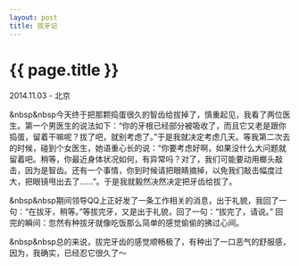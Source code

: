 ```yaml
---
layout: post
title: 拔牙记
---
```


{{ page.title }}
================

<p class="meta"> 2014.11.03 - 北京</p>

&nbsp&nbsp今天终于把那颗捣蛋很久的智齿给拔掉了，慎重起见，我看了两位医生。第一个男医生的说法如下：“你的牙根已经部分被吸收了，而且它又老是跟你捣蛋，留着干嘛呢？拔了吧，就别考虑了。”于是我就决定考虑几天。等我第二次去的时候，碰到个女医生，她语重心长的说：“你要考虑好啊，如果没什么大问题就留着吧。稍等，你最近身体状况如何，有异常吗？对了，我们可能要动用榔头敲击，因为是智齿。还有一个事情，你到时候请把眼睛摘掉，以免我们敲击幅度过大，把眼镜甩出去了……”。于是我就毅然决然决定把牙齿给拔了。       
    
&nbsp&nbsp期间领导QQ上正好发了一条工作相关的消息，出于礼貌，我回了一句：“在拔牙，稍等。”等拔完牙，又是出于礼貌，回了一句：“拔完了，请说。” 回完的瞬间：忽然有种拔牙就像吃饭那么简单的感觉偷偷的拂过心间。</p>  
      
&nbsp&nbsp总的来说，拔完牙齿的感觉顺畅极了，有种出了一口恶气的舒服感，因为，我确实，已经忍它很久了～ </p> 
